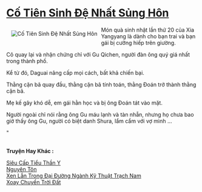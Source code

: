 <a href="https://truyenwiki.net/co-tien-sinh-de-nhat-sung-hon.35746/" title="Cố Tiên Sinh Đệ Nhất Sủng Hôn"><h1>Cố Tiên Sinh Đệ Nhất Sủng Hôn</h1></a><div style="display:table"><img align="right" style="float: left; padding: 10px;" src="https://truyenwiki.net/a/img/str/src/35746.jpg" alt="Cố Tiên Sinh Đệ Nhất Sủng Hôn">Món quà sinh nhật lần thứ 20 của Xia Yangyang là dành cho bạn trai và bạn gái bị cưỡng hiếp trên giường.<p></p> Cô quay lại và nhận chứng chỉ với Gu Qichen, người đàn ông quý giá nhất trong thành phố.<p></p> Kể từ đó, Daguai nâng cấp mọi cách, bất khả chiến bại.<p></p> Thằng cặn bã quay đầu, thằng cặn bã tính toán, thằng Đoán trở thành thằng cặn bã.<p></p> Mẹ kế gây khó dễ, em gái hằn học và bị ông Đoán tát vào mặt.<p></p> Người ngoài chỉ nói rằng ông Gu máu lạnh và tàn nhẫn, nhưng họ chưa bao giờ thấy ông Gu, người có biệt danh Shura, lẩm cẩm với vợ mình ...<p></p> "</div><p><br><b>Truyện Hay Khác :</b></p><a href="https://truyenwiki.net/sieu-cap-tieu-than-y.36488/" alt="Siêu Cấp Tiểu Thần Y">Siêu Cấp Tiểu Thần Y</a><br/><a href="https://sangtacviet.wordpress.com/2020/10/22/nguyen-ton/" alt="Nguyên Tôn">Nguyên Tôn</a><br/><a href="https://github.com/nownovels/wikidich/tree/master/truyenhay/35761" alt="Xen Lẫn Trong Đại Đường Ngành Kỹ Thuật Trạch Nam">Xen Lẫn Trong Đại Đường Ngành Kỹ Thuật Trạch Nam</a><br/><a href="https://sangtacviet.wordpress.com/2020/10/22/xoay-chuyen-troi-dat/" alt="Xoay Chuyển Trời Đất">Xoay Chuyển Trời Đất</a><br/>